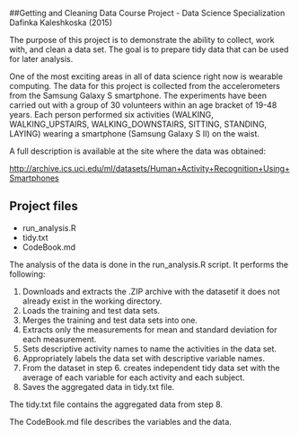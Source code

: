 ##Getting and Cleaning Data Course Project - Data Science Specialization
Dafinka Kaleshkoska (2015)

The purpose of this project is to demonstrate the ability to collect, work with, and clean a data set. The goal is to prepare tidy data that can be used for later analysis.

One of the most exciting areas in all of data science right now is wearable computing. The data for this project is collected from the accelerometers from the Samsung Galaxy S smartphone. 
The experiments have been carried out with a group of 30 volunteers within an age bracket of 19-48 years. Each person performed six activities (WALKING, WALKING_UPSTAIRS, WALKING_DOWNSTAIRS, SITTING, STANDING, LAYING) wearing a smartphone (Samsung Galaxy S II) on the waist. 

A full description is available at the site where the data was obtained: 

http://archive.ics.uci.edu/ml/datasets/Human+Activity+Recognition+Using+Smartphones


## Project files

* run_analysis.R
* tidy.txt
* CodeBook.md

The analysis of the data is done in the run_analysis.R script. It performs the following:

1. Downloads and extracts the .ZIP archive with the datasetif it does not already exist in the working directory. 
2. Loads the training and test data sets.
3. Merges the training and test data sets into one.
4. Extracts only the measurements for mean and standard deviation for each measurement.
5. Sets descriptive activity names to name the activities in the data set.
6. Appropriately labels the data set with descriptive variable names. 
7. From the dataset in step 6. creates independent tidy data set with the average of each variable for each activity and each subject.
8. Saves the aggregated data in tidy.txt file.

The tidy.txt file contains the aggregated data from step 8.

The CodeBook.md file describes the variables and the data. 

